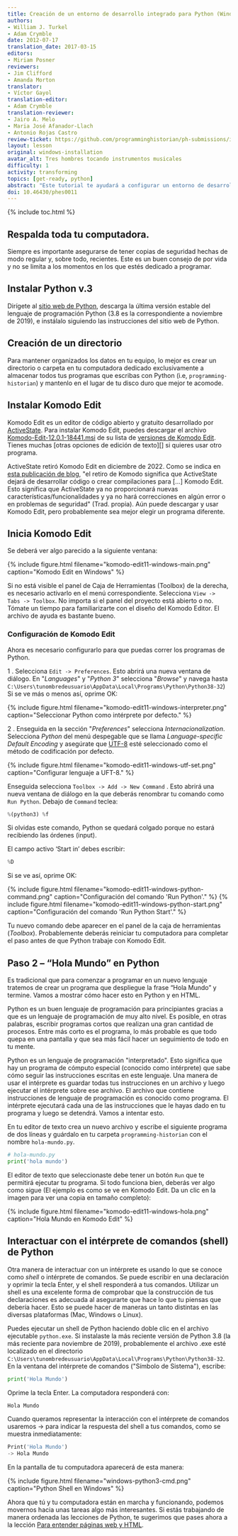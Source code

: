 ```yaml
---
title: Creación de un entorno de desarrollo integrado para Python (Windows)
authors:
- William J. Turkel
- Adam Crymble
date: 2012-07-17
translation_date: 2017-03-15
editors:
- Miriam Posner
reviewers:
- Jim Clifford
- Amanda Morton
translator:
- Víctor Gayol
translation-editor:
- Adam Crymble
translation-reviewer:
- Jairo A. Melo
- Maria José Afanador-Llach
- Antonio Rojas Castro
review-ticket: https://github.com/programminghistorian/ph-submissions/issues/37
layout: lesson
original: windows-installation
avatar_alt: Tres hombres tocando instrumentos musicales
difficulty: 1
activity: transforming
topics: [get-ready, python]
abstract: "Este tutorial te ayudará a configurar un entorno de desarrollo integrado para Python en un computador con el sistema operativo de Windows."
doi: 10.46430/phes0011
---
```


{% include toc.html %}





## Respalda toda tu computadora.

Siempre es importante asegurarse de tener copias de seguridad hechas de modo regular y, sobre todo, recientes. Este es un buen consejo de por vida y no se limita a los momentos en los que estés dedicado a programar.

## Instalar Python v.3

Dirígete al [sitio web de Python], descarga la última versión estable del lenguaje de programación Python (3.8 es la correspondiente a noviembre de 2019), e instálalo siguiendo las instrucciones del sitio web de Python.

## Creación de un directorio

Para mantener organizados los datos en tu equipo, lo mejor es crear un directorio o carpeta en tu computadora dedicado exclusivamente a almacenar todos tus programas que escribas con Python (i.e, `programming-historian`) y mantenlo en el lugar de tu disco duro que mejor te acomode.

## Instalar Komodo Edit

Komodo Edit es un editor de código abierto y gratuito desarrollado por [ActiveState](https://www.activestate.com/). Para instalar Komodo Edit, puedes descargar el archivo [Komodo-Edit-12.0.1-18441.msi](https://downloads.activestate.com/Komodo/releases/12.0.1/Komodo-Edit-12.0.1-18441.msi) de su lista de [versiones de Komodo Edit](https://downloads.activestate.com/Komodo/releases/12.0.1/). Tienes muchas [otras opciones de edición de texto][] si quieres usar otro programa.

<div class="alert alert-warning">
ActiveState retiró Komodo Edit en diciembre de 2022. Como se indica en <a href='https://www.activestate.com/blog/activestate-komodo-ide-now-open-source/'>esta publicación de blog</a>, "el retiro de Komodo significa que ActiveState dejará de desarrollar código o crear compilaciones para [...] Komodo Edit. Esto significa que ActiveState ya no proporcionará nuevas características/funcionalidades y ya no hará correcciones en algún error o en problemas de seguridad" (Trad. propia). Aún puede descargar y usar Komodo Edit, pero probablemente sea mejor elegir un programa diferente.
</div>

## Inicia Komodo Edit

Se deberá ver algo parecido a la siguiente ventana:

{% include figure.html filename="komodo-edit11-windows-main.png" caption="Komodo Edit en Windows" %}

Si no está visible el panel de Caja de Herramientas (Toolbox) de la derecha, es necesario activarlo en el menú correspondiente. Selecciona `View -> Tabs -> Toolbox`. No importa si el panel del proyecto está abierto o no. Tómate un tiempo para familiarizarte con el diseño del Komodo Editor. El archivo de ayuda es bastante bueno.

### Configuración de Komodo Edit

Ahora es necesario configurarlo para que puedas correr los programas de Python.

1 .  Selecciona `Edit -> Preferences`. Esto abrirá una nueva ventana de diálogo. En "*Languages*" y "*Python 3*" selecciona "*Browse*" y navega hasta `C:\Users\tunombredeusuario\AppData\Local\Programs\Python\Python38-32`)
Si se ve más o menos así, oprime OK:

{% include figure.html filename="komodo-edit11-windows-interpreter.png" caption="Seleccionar Python como intérprete por defecto." %}

2 .  Enseguida en la sección  "*Preferences*" selecciona *Internacionalization*. Selecciona *Python* del menú despegable que se llama *Language-specific Default Encoding* y asegúrate que [UTF-8] esté seleccionado como el método de codificación por defecto.

{% include figure.html filename="komodo-edit11-windows-utf-set.png" caption="Configurar lenguaje a UFT-8." %}

Enseguida selecciona `Toolbox -> Add -> New Command` . Esto abrirá una nueva ventana de diálogo en la que deberás renombrar tu comando como `Run Python`. Debajo de `Command` teclea:

``` python
%(python3) %f
```
Si olvidas este comando, Python se quedará colgado porque no estará recibiendo las órdenes (input).

El campo activo ‘Start in’ debes escribir:

```python
%D
```

Si se ve así, oprime OK:

{% include figure.html filename="komodo-edit11-windows-python-command.png" caption="Configuración del comando 'Run Python'." %}
{% include figure.html filename="komodo-edit11-windows-python-start.png" caption="Configuración del comando 'Run Python Start'." %}

Tu nuevo comando debe aparecer en el panel de la caja de herramientas (*Toolbox*). Probablemente deberás reiniciar tu computadora para completar el paso antes de que Python trabaje con Komodo Edit.

Paso 2 – “Hola Mundo” en Python
------------------------------------------------

Es tradicional que para comenzar a programar en un nuevo lenguaje tratemos de crear un programa que despliegue la frase “Hola Mundo” y termine. Vamos a mostrar cómo hacer esto en Python y en HTML.

Python es un buen lenguaje de programación para principiantes gracias a que es un lenguaje de programación de muy alto nivel. Es posible, en otras palabras, escribir programas cortos que realizan una gran cantidad de procesos. Entre más corto es el programa, lo más probable es que todo quepa en una pantalla y que sea más fácil hacer un seguimiento de todo en tu mente.

Python es un lenguaje de programación "interpretado". Esto significa que hay un programa de cómputo especial (conocido como intérprete) que sabe cómo seguir las instrucciones escritas en este lenguaje. Una manera de usar el intérprete es guardar todas tus instrucciones en un archivo y luego ejecutar el intérprete sobre ese archivo. El archivo que contiene instrucciones de lenguaje de programación es conocido como programa.  El intérprete ejecutará cada una de las instrucciones que le hayas dado en tu programa y luego se detendrá. Vamos a intentar esto.

En tu editor de texto crea un nuevo archivo y escribe el siguiente programa de dos líneas y guárdalo en tu carpeta `programming-historian` con el nombre `hola-mundo.py`.

```python
# hola-mundo.py
print('hola mundo')
```

El editor de texto que seleccionaste debe tener un botón `Run`  que te permitirá ejecutar tu programa. Si todo funciona bien, deberás ver algo como sigue (El ejemplo es como se ve en Komodo Edit. Da un clic en la imagen para ver una copia en tamaño completo):

{% include figure.html filename="komodo-edit11-windows-hola.png" caption="Hola Mundo en Komodo Edit" %}

## Interactuar con el intérprete de comandos (shell) de Python

Otra manera de interactuar con un intérprete es usando lo que se conoce como *shell* o intérprete de comandos. Se puede escribir en una declaración y oprimir la tecla Enter, y el shell responderá a tus comandos. Utilizar un shell es una excelente forma de comprobar que la construcción de tus declaraciones es adecuada al asegurarte que hace lo que tu piensas que debería hacer. Esto se puede hacer de maneras un tanto distintas en las diversas plataformas (Mac, Windows o Linux).

Puedes ejecutar un shell de Python haciendo doble clic en el archivo ejecutable `python.exe`. Si instalaste la más reciente versión de Python 3.8 (la más reciente para noviembre de 2019), probablemente el archivo .exe  esté localizado en el directorio `C:\Users\tunombredeusuario\AppData\Local\Programs\Python\Python38-32`. En la ventana del intérprete de comandos ("Símbolo de Sistema"), escribe:

```python
print('Hola Mundo')
```

Oprime la tecla Enter. La computadora responderá con:

``` python
Hola Mundo
```
Cuando queramos representar la interacción con el intérprete de comandos usaremos -\> para indicar la respuesta del shell a tus comandos, como se muestra inmediatamente:

```python
Print('Hola Mundo')
-> Hola Mundo
```

En la pantalla de tu computadora aparecerá de esta manera:

{% include figure.html filename="windows-python3-cmd.png" caption="Python Shell en Windows" %}

Ahora que tú y tu computadora están en marcha y funcionando, podemos movernos hacia unas tareas algo más interesantes. Si estás trabajando de manera ordenada las lecciones de Python, te sugerimos que pases ahora a la lección [Para entender páginas web y HTML].


[sitio web de Python]: https://www.python.org
[opciones de editores de texto]: https://wiki.python.org/moin/PythonEditors/
[sitio web de Active State]: https://downloads.activestate.com/Komodo/releases/12.0.1/Komodo-Edit-12.0.1-18441.msi
[UTF-8]: https://es.wikipedia.org/wiki/UTF-8
[Para entender páginas web y HTML]: /es/lecciones/ver-archivos-html
